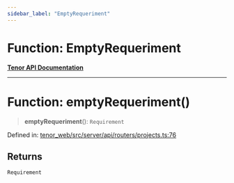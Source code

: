 ```yaml
---
sidebar_label: "EmptyRequeriment"
---
```


# Function: EmptyRequeriment

[**Tenor API Documentation**](../../README.md)

***

# Function: emptyRequeriment()

> **emptyRequeriment**(): `Requirement`

Defined in: [tenor\_web/src/server/api/routers/projects.ts:76](https://github.com/Apantli/Tenor/blob/b33873959b5093fc3e3d66ac4f230a78a6395bbd/tenor_web/src/server/api/routers/projects.ts#L76)

## Returns

`Requirement`

